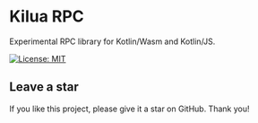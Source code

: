 # Kilua RPC

Experimental RPC library for Kotlin/Wasm and Kotlin/JS.

[![License: MIT](https://img.shields.io/badge/License-MIT-yellow.svg)](https://opensource.org/licenses/MIT)

## Leave a star

If you like this project, please give it a star on GitHub. Thank you!
